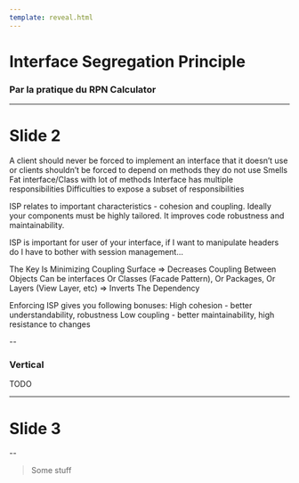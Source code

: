 ```yaml
---
template: reveal.html
---
```

# Interface Segregation Principle

### Par la pratique du RPN Calculator

---

# Slide 2

A client should never be forced to implement an interface that it doesn’t use
or
clients shouldn’t be forced to depend on methods they do not use
Smells
Fat interface/Class with lot of methods
Interface has multiple responsibilities
Difficulties to expose a subset of responsibilities

ISP relates to important characteristics - cohesion and coupling.
Ideally your components must be highly tailored. It improves code robustness and maintainability.

ISP is important for user of your interface, if I want to manipulate headers do I have to bother with session management…

The Key Is Minimizing Coupling Surface
=> Decreases Coupling Between Objects
Can be interfaces Or Classes (Facade Pattern), Or Packages, Or Layers (View Layer, etc)
=> Inverts The Dependency

Enforcing ISP gives you following bonuses:
High cohesion - better understandability, robustness
Low coupling - better maintainability, high resistance to changes



--

### Vertical

TODO

---

# Slide 3

--

> Some stuff

